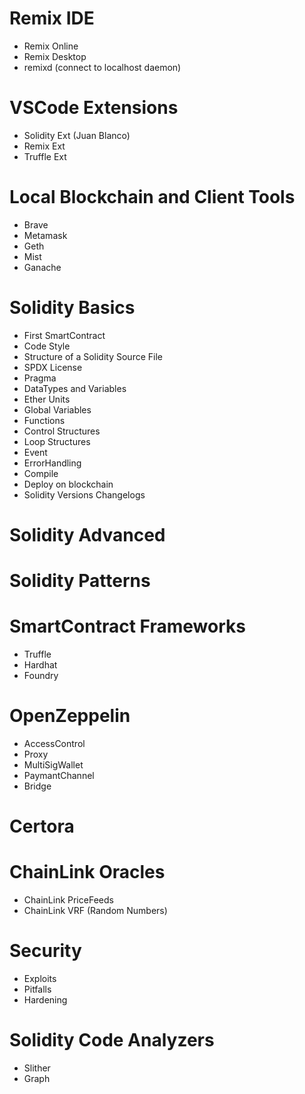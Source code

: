 # Remix IDE 
- Remix Online
- Remix Desktop
- remixd (connect to localhost daemon)

# VSCode Extensions
- Solidity Ext (Juan Blanco)
- Remix Ext
- Truffle Ext

# Local Blockchain and Client Tools
- Brave
- Metamask
- Geth
- Mist
- Ganache

# Solidity Basics
- First SmartContract
- Code Style
- Structure of a Solidity Source File
- SPDX License
- Pragma
- DataTypes and Variables
- Ether Units
- Global Variables
- Functions
- Control Structures
- Loop Structures
- Event
- ErrorHandling
- Compile
- Deploy on blockchain
- Solidity Versions Changelogs

# Solidity Advanced

# Solidity Patterns

# SmartContract Frameworks
- Truffle
- Hardhat
- Foundry

# OpenZeppelin
- AccessControl
- Proxy
- MultiSigWallet
- PaymantChannel
- Bridge

# Certora 

# ChainLink Oracles
- ChainLink PriceFeeds
- ChainLink VRF (Random Numbers)

# Security
- Exploits
- Pitfalls
- Hardening

# Solidity Code Analyzers
- Slither
- Graph
